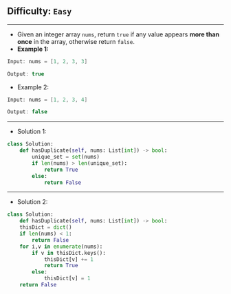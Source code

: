 ## Difficulty: `Easy`
---
- Given an integer array `nums`, return `true` if any value appears **more than once** in the array, otherwise return `false`.
- **Example 1:**
```java
Input: nums = [1, 2, 3, 3]

Output: true
```
- Example 2:
```java
Input: nums = [1, 2, 3, 4]

Output: false
```
---
- Solution 1:
```python
class Solution:
	def hasDuplicate(self, nums: List[int]) -> bool:
		unique_set = set(nums)
		if len(nums) > len(unique_set):
			return True
		else:
			return False
```
---
- Solution 2:
```python
class Solution:
	def hasDuplicate(self, nums: List[int]) -> bool:
	thisDict = dict()
	if len(nums) < 1:
		return False
	for i,v in enumerate(nums):
		if v in thisDict.keys():
			thisDict[v] += 1
			return True
		else:
			thisDict[v] = 1
	return False
```